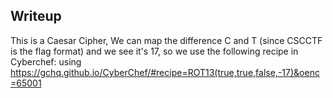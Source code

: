 ## Writeup
This is a Caesar Cipher, We can map the difference C and T (since CSCCTF is the flag format) and we see it's 17, so we use the following recipe in Cyberchef:
using https://gchq.github.io/CyberChef/#recipe=ROT13(true,true,false,-17)&oenc=65001